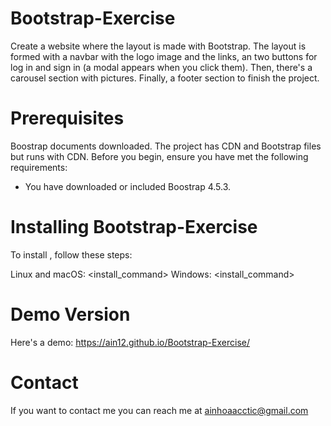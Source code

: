 # Bootstrap-Exercise
Create a website where the layout is made with Bootstrap. The layout is formed with a navbar with the logo image and the links, an two buttons for log in and sign in (a modal appears when you click them). Then, there's a carousel section with pictures. Finally, a footer section to finish the project. 

# Prerequisites
Boostrap documents downloaded. The project has CDN and Bootstrap files but runs with CDN. Before you begin, ensure you have met the following requirements:
- You have downloaded or included Boostrap 4.5.3.

# Installing Bootstrap-Exercise
To install <Bootstrap-Exercise>, follow these steps:

Linux and macOS:
    <install_command>
Windows:
    <install_command>

# Demo Version

Here's a demo: https://ain12.github.io/Bootstrap-Exercise/

# Contact
If you want to contact me you can reach me at ainhoaacctic@gmail.com

